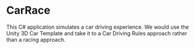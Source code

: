 # CarRace

This C# application simulates a car driving experience. We would use the Unity 3D Car Template and take it to a Car Driving Rules approach rather than a racing approach.
